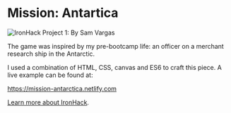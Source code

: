 # Mission: Antartica
<img src="https://github.com/mbagatelli/project-books/blob/master/starter-code/readme-project1.png?raw=true" alt="IronHack Project 1: By Sam Vargas">

The game was inspired by my pre-bootcamp life: an officer on a merchant research ship in the Antarctic.

I used a combination of HTML, CSS, canvas and ES6 to craft this piece. A live example can be found at: 

https://mission-antarctica.netlify.com


[Learn more about IronHack](https://www.ironhack.com/).
